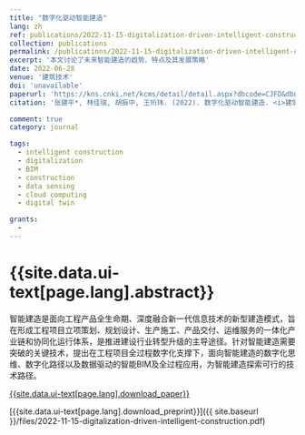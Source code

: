 ```yaml
---
title: "数字化驱动智能建造"
lang: zh
ref: publications/2022-11-15-digitalization-driven-intelligent-construction
collection: publications
permalink: /publications/2022-11-15-digitalization-driven-intelligent-construction
excerpt: '本文讨论了未来智能建造的趋势、特点及其发展策略'
date: 2022-06-28
venue: '建筑技术'
doi: 'unavailable'
paperurl: 'https://kns.cnki.net/kcms/detail/detail.aspx?dbcode=CJFD&dbname=CJFDAUTO&filename=JZJI202211037'
citation: '张建平*, 林佳瑞, 胡振中, 王珩玮. (2022). 数字化驱动智能建造. <i>建筑技术</i>,  53(11), 1566-1571. doi: unavailable'

comment: true
category: journal

tags: 
  - intelligent construction
  - digitalization
  - BIM
  - construction
  - data sensing
  - cloud computing
  - digital twin

grants:
  - 
---
```



{{site.data.ui-text[page.lang].abstract}}
====

智能建造是面向工程产品全生命期、深度融合新一代信息技术的新型建造模式，旨在形成工程项目立项策划、规划设计、生产施工、产品交付、运维服务的一体化产业链和协同化运行体系，是推进建设行业转型升级的主导途径。针对智能建造需要突破的关键技术，提出在工程项目全过程数字化支撑下，面向智能建造的数字化思维、数字化路径以及数据驱动的智能BIM及全过程应用，为智能建造探索可行的技术路径。 

[{{site.data.ui-text[page.lang].download_paper}}]({{page.paperurl}})

[{{site.data.ui-text[page.lang].download_preprint}}]({{ site.baseurl }}/files/2022-11-15-digitalization-driven-intelligent-construction.pdf)

